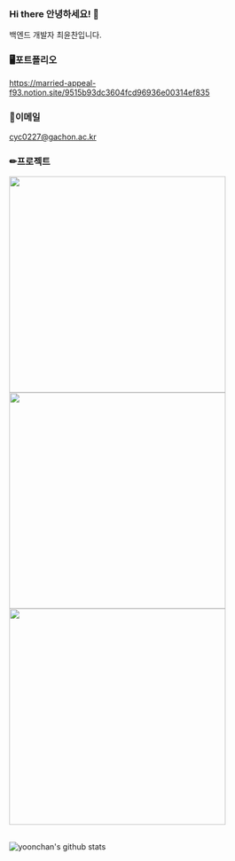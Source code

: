 ### Hi there 안녕하세요! 👋
백엔드 개발자 최윤찬입니다.

### 🖥️포트폴리오
https://married-appeal-f93.notion.site/9515b93dc3604fcd96936e00314ef835

### 📧이메일
cyc0227@gachon.ac.kr


### ✏프로젝트

<a href="https://github.com/MangPofol/bookclub-server">
    <img align="" width=390 src="https://github-readme-stats.vercel.app/api/pin/?username=MangPofol&repo=bookclub-server&theme=gruvbox">
</a>
<!-- <br> -->
<a href="https://github.com/GC210GP/blood-donation-server">
    <img align="" width=390 src="https://github-readme-stats.vercel.app/api/pin/?username=GC210GP&repo=blood-donation-server&theme=gruvbox">
</a>
<!-- <br> -->
<a href="https://github.com/FiveSensesApp/FiveSenses-server">
    <img align="" width=390 src="https://github-readme-stats.vercel.app/api/pin/?username=FiveSensesApp&repo=FiveSenses-server&theme=gruvbox">
</a>

<br>
<br>

![yoonchan's github stats](https://github-readme-stats.vercel.app/api?username=CYC0227&show_icons=true&theme=gruvbox)
